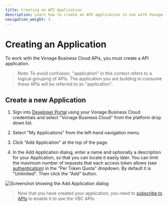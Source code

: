 ```yaml
---
title: Creating an API Application
description: Learn how to create an API application to use with Vonage Business Cloud APIs
navigation_weight: 3
---
```


# Creating an Application

To work with the Vonage Business Cloud APIs, you must create a API application.

> Note: To avoid confusion, "application" in this context refers to a logical grouping of APIs. The application you are building to consume these APIs will be referred to as "application".

## Create a new Application

1. Sign into [Developer Portal](https://developer.vonage.com/store/) using your Vonage Business Cloud credentials and select "Vonage Business Cloud" from the platform drop down list.

2. Select "My Applications" from the left-hand navigation menu.

3. Click "Add Application" at the top of the page.

4. In the Add Application dialog, enter a name and optionally a description for your Application, so that you can locate it easily later. You can limit the maximum number of requests that each access token allows (see [authentication](/getting-started/authentication)) in the "Per Token Quota" dropdown. By default it is "Unlimited". Then click the "Add" button.

![Screenshot showing the Add Application dialog](/assets/images/vbc/create-application.png)

> Now that you have created your application, you need to [subscribe to APIs](/getting-started/authentication) to enable it to use the VBC APIs.
